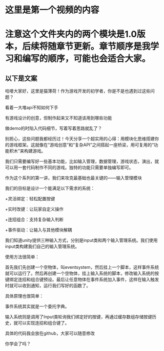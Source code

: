 # 这里是第一个视频的内容
# 注意这个文件夹内的两个模块是1.0版本，后续将随章节更新。章节顺序是我学习和编写的顺序，可能也会适合大家。

## 以下是文案
哈喽大家好，这里是猫薄荷！作为游戏开发的初学者，你是不是也遇到过这些问题？

看着一大堆api不知如何下手

有游戏设计的创意，但制作起来又不知道该用到哪些功能

做demo的时陷入代码细节，写着写着思路就乱了？


别担心，这些问题我都经历过！今天分享一个超实用的心得：用模块化思维搭建你的游戏框架。这就像在“游戏创意”和“复杂API”之间搭起一座桥梁，用可复用的“功能积木”来构建游戏。

我们只需要编写好一些基本功能，比如输入管理，数据管理，游戏状态，演出，就可以用一套代码制作不同的游戏。独特的功能只需要单独编写即可。

作为这个系列的第一讲，我们来攻克最基础也最关键的——输入管理模块

我们的目标是设计一个能满足以下需求的系统：

+灵活绑定：轻松配置按键

+实时改键：让玩家自定义操作

+连招组合：支持复杂输入判断

+事件驱动：让输入与其他模块解耦


我们知道unity提供三种输入方式，分别是input类和两个输入管理系统。我们使用input类构建我们自己的输入管理系统。

使用方法很简单：

首先我们先创建一个空物体，叫eventsystem，然后挂上一个脚本，这样事件系统就可以运行了。然后再创建一个空物体，挂上输入系统的脚本，修改输入系统的按键绑定连招和组合键预设。最后让任意物体在事件系统加入事件，这样在输入触发时就可以收到通知，运行我们写好的函数了。

具体原理也很简单：

事件系统其实就是一个委托字典。

输入系统则是调用了Input类轮询我们绑定好的按键，再通过缓存数组存储按键历史，就可以实现连招和组合键了。

具体的代码我会放在github，大家可以随意修改

你学会了吗？
